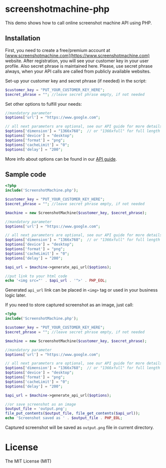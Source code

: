 # screenshotmachine-php

This demo shows how to call online screenshot machine API using PHP.

## Installation

First, you need to create a free/premium account at [www.screenshotmachine.com](https://www.screenshotmachine.com) website. After registration, you will see your customer key in your user profile. Also secret phrase is maintained here. Please, use secret phrase always, when your API calls are called from publicly available websites.  

Set-up your customer key and secret phrase (if needed) in the script:

```php
$customer_key = "PUT_YOUR_CUSTOMER_KEY_HERE";
$secret_phrase = ""; //leave secret phrase empty, if not needed
```

Set other options to fulfill your needs: 

```php
//mandatory parameter
$options['url'] = "https://www.google.com";

// all next parameters are optional, see our API guide for more details
$options['dimension'] = "1366x768";  // or "1366xfull" for full length screenshot
$options['device'] = "desktop";
$options['format'] = "png";
$options['cacheLimit'] = "0";
$options['delay'] = "200";
```
More info about options can be found in our [API guide](https://www.screenshotmachine.com/apiguide.php).  

 Sample code
-----

```php
<?php
include('ScreenshotMachine.php');

$customer_key = "PUT_YOUR_CUSTOMER_KEY_HERE";
$secret_phrase = ""; //leave secret phrase empty, if not needed

$machine = new ScreenshotMachine($customer_key, $secret_phrase);

//mandatory parameter
$options['url'] = "https://www.google.com";

// all next parameters are optional, see our API guide for more details
$options['dimension'] = "1366x768";  // or "1366xfull" for full length screenshot
$options['device'] = "desktop";
$options['format'] = "png";
$options['cacheLimit'] = "0";
$options['delay'] = "200";

$api_url = $machine->generate_api_url($options);

//put link to your html code
echo '<img src="' . $api_url . '">' . PHP_EOL; 
```
Generated ```api_url```  link can be placed in ```<img>``` tag or used in your business logic later.

If you need to store captured screenshot as an image, just call:

```php
<?php
include('ScreenshotMachine.php');

$customer_key = "PUT_YOUR_CUSTOMER_KEY_HERE";
$secret_phrase = ""; //leave secret phrase empty, if not needed

$machine = new ScreenshotMachine($customer_key, $secret_phrase);

//mandatory parameter
$options['url'] = "https://www.google.com";

// all next parameters are optional, see our API guide for more details
$options['dimension'] = "1366x768";  // or "1366xfull" for full length screenshot
$options['device'] = "desktop";
$options['format'] = "png";
$options['cacheLimit'] = "0";
$options['delay'] = "200";

$api_url = $machine->generate_api_url($options);

//or save screenshot as an image
$output_file = 'output.png';
file_put_contents($output_file, file_get_contents($api_url));
echo 'Screenshot saved as ' . $output_file . PHP_EOL;
```

Captured screenshot will be saved as ```output.png``` file in current directory.

# License

The MIT License (MIT)    
